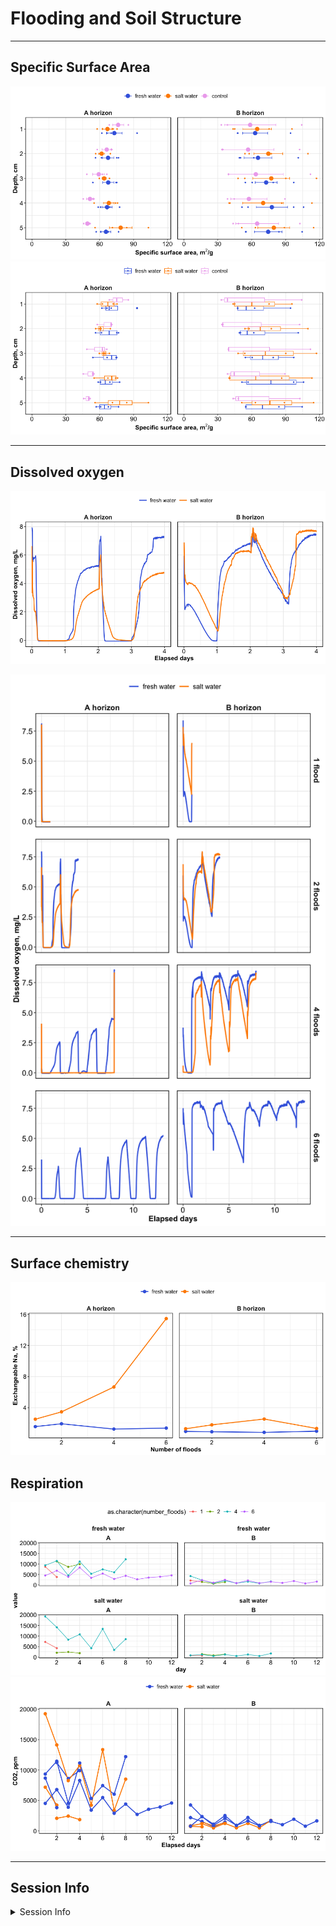 Flooding and Soil Structure
================

------------------------------------------------------------------------

## Specific Surface Area

![](report_files/figure-gfm/gg_ssa-1.png)<!-- -->![](report_files/figure-gfm/gg_ssa-2.png)<!-- -->

------------------------------------------------------------------------

## Dissolved oxygen

![](report_files/figure-gfm/gg_do-1.png)<!-- -->

![](report_files/figure-gfm/gg_do_all-1.png)<!-- -->

------------------------------------------------------------------------

## Surface chemistry

![](report_files/figure-gfm/gg_chem-1.png)<!-- -->

## Respiration

![](report_files/figure-gfm/gg_resp-1.png)<!-- -->![](report_files/figure-gfm/gg_resp-2.png)<!-- -->

------------------------------------------------------------------------

## Session Info

<details>
<summary>
Session Info
</summary>

Date run: 2025-06-18

    ## R version 4.5.0 (2025-04-11)
    ## Platform: aarch64-apple-darwin20
    ## Running under: macOS Sequoia 15.5
    ## 
    ## Matrix products: default
    ## BLAS:   /Library/Frameworks/R.framework/Versions/4.5-arm64/Resources/lib/libRblas.0.dylib 
    ## LAPACK: /Library/Frameworks/R.framework/Versions/4.5-arm64/Resources/lib/libRlapack.dylib;  LAPACK version 3.12.1
    ## 
    ## locale:
    ## [1] en_US.UTF-8/en_US.UTF-8/en_US.UTF-8/C/en_US.UTF-8/en_US.UTF-8
    ## 
    ## time zone: America/Los_Angeles
    ## tzcode source: internal
    ## 
    ## attached base packages:
    ## [1] stats     graphics  grDevices utils     datasets  methods   base     
    ## 
    ## other attached packages:
    ##  [1] lubridate_1.9.4 forcats_1.0.0   stringr_1.5.1   dplyr_1.1.4    
    ##  [5] purrr_1.0.4     readr_2.1.5     tidyr_1.3.1     tibble_3.2.1   
    ##  [9] ggplot2_3.5.2   tidyverse_2.0.0
    ## 
    ## loaded via a namespace (and not attached):
    ##  [1] gtable_0.3.6       compiler_4.5.0     tidyselect_1.2.1   snakecase_0.11.1  
    ##  [5] scales_1.4.0       yaml_2.3.10        fastmap_1.2.0      R6_2.6.1          
    ##  [9] labeling_0.4.3     generics_0.1.3     knitr_1.50         janitor_2.2.1     
    ## [13] pillar_1.10.2      RColorBrewer_1.1-3 tzdb_0.5.0         rlang_1.1.6       
    ## [17] stringi_1.8.7      xfun_0.52          timechange_0.3.0   cli_3.6.5         
    ## [21] withr_3.0.2        magrittr_2.0.3     digest_0.6.37      grid_4.5.0        
    ## [25] rstudioapi_0.17.1  hms_1.1.3          lifecycle_1.0.4    vctrs_0.6.5       
    ## [29] evaluate_1.0.3     glue_1.8.0         farver_2.1.2       rmarkdown_2.29    
    ## [33] tools_4.5.0        pkgconfig_2.0.3    htmltools_0.5.8.1

</details>
